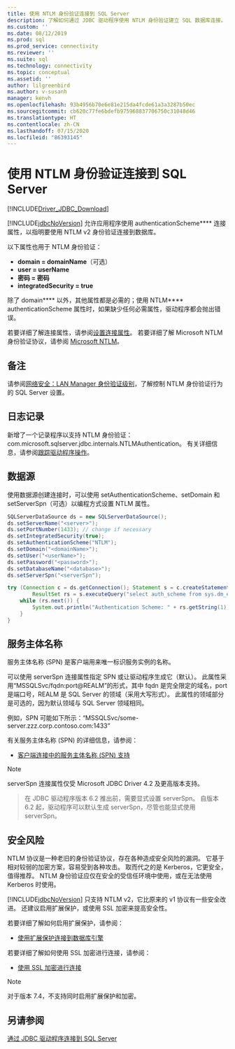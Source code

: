```yaml
---
title: 使用 NTLM 身份验证连接到 SQL Server
description: 了解如何通过 JDBC 驱动程序使用 NTLM 身份验证建立 SQL 数据库连接。
ms.custom: ''
ms.date: 08/12/2019
ms.prod: sql
ms.prod_service: connectivity
ms.reviewer: ''
ms.suite: sql
ms.technology: connectivity
ms.topic: conceptual
ms.assetid: ''
author: lilgreenbird
ms.author: v-susanh
manager: kenvh
ms.openlocfilehash: 93b4956b70e6e81e215da4fcde61a3a3287b50ec
ms.sourcegitcommit: cb620c77fe6bdefb975968837706750c31048d46
ms.translationtype: HT
ms.contentlocale: zh-CN
ms.lasthandoff: 07/15/2020
ms.locfileid: "86393145"
---
```

# <a name="using-ntlm-authentication-to-connect-to-sql-server"></a>使用 NTLM 身份验证连接到 SQL Server

[!INCLUDE[Driver_JDBC_Download](../../includes/driver_jdbc_download.md)]

[!INCLUDE[jdbcNoVersion](../../includes/jdbcnoversion_md.md)] 允许应用程序使用 authenticationScheme**** 连接属性，以指明要使用 NTLM v2 身份验证连接到数据库。 

以下属性也用于 NTLM 身份验证：

- **domain = domainName**（可选）
- **user = userName**
- **密码 = 密码**
- **integratedSecurity = true**

除了 domain**** 以外，其他属性都是必需的；使用 NTLM**** authenticationScheme 属性时，如果缺少任何必需属性，驱动程序都会抛出错误。 

若要详细了解连接属性，请参阅[设置连接属性](../../connect/jdbc/setting-the-connection-properties.md)。 若要详细了解 Microsoft NTLM 身份验证协议，请参阅 [Microsoft NTLM](https://docs.microsoft.com/windows/desktop/SecAuthN/microsoft-ntlm)。

## <a name="remarks"></a>备注

请参阅[网络安全：LAN Manager 身份验证级别](https://docs.microsoft.com/windows/security/threat-protection/security-policy-settings/network-security-lan-manager-authentication-level)，了解控制 NTLM 身份验证行为的 SQL Server 设置。 

## <a name="logging"></a>日志记录

新增了一个记录程序以支持 NTLM 身份验证：com.microsoft.sqlserver.jdbc.internals.NTLMAuthentication。 有关详细信息，请参阅[跟踪驱动程序操作](../../connect/jdbc/tracing-driver-operation.md)。

## <a name="datasource"></a>数据源

使用数据源创建连接时，可以使用 setAuthenticationScheme、setDomain 和 setServerSpn（可选）以编程方式设置 NTLM 属性。

```java
SQLServerDataSource ds = new SQLServerDataSource();
ds.setServerName("<server>");
ds.setPortNumber(1433); // change if necessary
ds.setIntegratedSecurity(true);
ds.setAuthenticationScheme("NTLM");
ds.setDomain("<domainName>");
ds.setUser("<userName>");
ds.setPassword("<password>");
ds.setDatabaseName("<database>");
ds.setServerSpn("<serverSpn");

try (Connection c = ds.getConnection(); Statement s = c.createStatement();
        ResultSet rs = s.executeQuery("select auth_scheme from sys.dm_exec_connections where session_id=@@spid")) {
    while (rs.next()) {
        System.out.println("Authentication Scheme: " + rs.getString(1));
    }
}
```

## <a name="service-principal-names"></a>服务主体名称

服务主体名称 (SPN) 是客户端用来唯一标识服务实例的名称。

可以使用 serverSpn 连接属性指定 SPN 或让驱动程序生成它（默认）。 此属性采用“MSSQLSvc/fqdn:port\@REALM”的形式，其中 fqdn 是完全限定的域名，port 是端口号，REALM 是 SQL Server 的领域（采用大写形式）。 此属性的领域部分是可选的，因为默认领域与 SQL Server 领域相同。

例如，SPN 可能如下所示：“MSSQLSvc/some-server.zzz.corp.contoso.com:1433”

有关服务主体名称 (SPN) 的详细信息，请参阅：

- [客户端连接中的服务主体名称 (SPN) 支持](https://docs.microsoft.com/sql/relational-databases/native-client/features/service-principal-name-spn-support-in-client-connections?view=sql-server-2017)

> [!NOTE]  
> serverSpn 连接属性仅受 Microsoft JDBC Driver 4.2 及更高版本支持。

> 在 JDBC 驱动程序版本 6.2 推出前，需要显式设置 serverSpn。 自版本 6.2 起，驱动程序可以默认生成 serverSpn，尽管也能显式使用 serverSpn。

## <a name="security-risks"></a>安全风险

NTLM 协议是一种老旧的身份验证协议，存在各种造成安全风险的漏洞。 它基于相对较弱的加密方案，容易受到各种攻击。 取而代之的是 Kerberos，它更安全，值得推荐。 NTLM 身份验证应仅在安全的受信任环境中使用，或在无法使用 Kerberos 时使用。

[!INCLUDE[jdbcNoVersion](../../includes/jdbcnoversion_md.md)] 只支持 NTLM v2，它比原来的 v1 协议有一些安全改进。 还建议启用扩展保护，或使用 SSL 加密来提高安全性。 

若要详细了解如何启用扩展保护，请参阅：

- [使用扩展保护连接到数据库引擎](../../database-engine/configure-windows/connect-to-the-database-engine-using-extended-protection.md)

若要详细了解如何使用 SSL 加密进行连接，请参阅：

- [使用 SSL 加密进行连接](../../connect/jdbc/connecting-with-ssl-encryption.md)

> [!NOTE]
> 对于版本 7.4，不支持同时启用扩展保护和加密。

## <a name="see-also"></a>另请参阅

[通过 JDBC 驱动程序连接到 SQL Server](../../connect/jdbc/connecting-to-sql-server-with-the-jdbc-driver.md)
